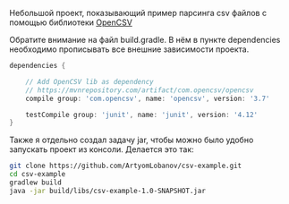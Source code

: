 Небольшой проект, показывающий пример парсинга csv файлов с помощью библиотеки [OpenCSV](https://www.baeldung.com/opencsv)

Обратите внимание на файл build.gradle.
В нём в пункте dependencies необходимо прописывать все внешние зависимости проекта.
```gradle
dependencies {

    // Add OpenCSV lib as dependency
    // https://mvnrepository.com/artifact/com.opencsv/opencsv
    compile group: 'com.opencsv', name: 'opencsv', version: '3.7'

    testCompile group: 'junit', name: 'junit', version: '4.12'
}
```


Также я отдельно создал задачу jar, чтобы можно было удобно запускать проект из консоли. 
Делается это так:
```bash
git clone https://github.com/ArtyomLobanov/csv-example.git
cd csv-example
gradlew build
java -jar build/libs/csv-example-1.0-SNAPSHOT.jar
```